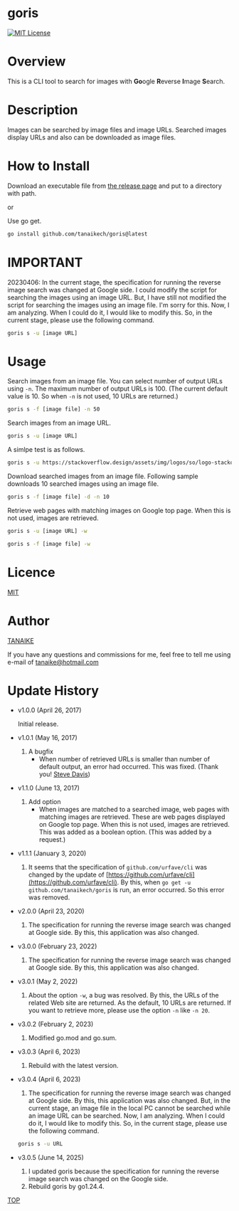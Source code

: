 # goris

[![MIT License](http://img.shields.io/badge/license-MIT-blue.svg?style=flat)](LICENCE)

<a name="top"></a>

# Overview

This is a CLI tool to search for images with **Go**ogle **R**everse **I**mage **S**earch.

# Description

Images can be searched by image files and image URLs. Searched images display URLs and also can be downloaded as image files.

# How to Install

Download an executable file from [the release page](https://github.com/tanaikech/goris/releases) and put to a directory with path.

or

Use go get.

```bash
go install github.com/tanaikech/goris@latest
```

# IMPORTANT
20230406: In the current stage, the specification for running the reverse image search was changed at Google side. I could modify the script for searching the images using an image URL. But, I have still not modified the script for searching the images using an image file. I'm sorry for this. Now, I am analyzing. When I could do it, I would like to modify this. So, in the current stage, please use the following command.

```bash
goris s -u [image URL]
```

# Usage

Search images from an image file. You can select number of output URLs using `-n`. The maximum number of output URLs is 100. (The current default value is 10. So when `-n` is not used, 10 URLs are returned.)

```bash
goris s -f [image file] -n 50
```

Search images from an image URL.

```bash
goris s -u [image URL]
```

A simlpe test is as follows.

```bash
goris s -u https://stackoverflow.design/assets/img/logos/so/logo-stackoverflow.png
```

Download searched images from an image file. Following sample downloads 10 searched images using an image file.

```bash
goris s -f [image file] -d -n 10
```

Retrieve web pages with matching images on Google top page. When this is not used, images are retrieved.

```bash
goris s -u [image URL] -w
```

```bash
goris s -f [image file] -w
```

<a name="Licence"></a>

# Licence

[MIT](LICENCE)

<a name="Author"></a>

# Author

[TANAIKE](https://github.com/tanaikech)

If you have any questions and commissions for me, feel free to tell me using e-mail of tanaike@hotmail.com

<a name="Update_History"></a>

# Update History

- v1.0.0 (April 26, 2017)

  Initial release.

- v1.0.1 (May 16, 2017)

  1. A bugfix
     - When number of retrieved URLs is smaller than number of default output, an error had occurred. This was fixed. (Thank you! [Steve Davis](https://github.com/OptumCS))

- v1.1.0 (June 13, 2017)
  1. Add option
     - When images are matched to a searched image, web pages with matching images are retrieved. These are web pages displayed on Google top page. When this is not used, images are retrieved. This was added as a boolean option. (This was added by a request.)

<a name="v111"></a>

- v1.1.1 (January 3, 2020)

  1. It seems that the specification of `github.com/urfave/cli` was changed by the update of [https://github.com/urfave/cli](https://github.com/urfave/cli). By this, when `go get -u github.com/tanaikech/goris` is run, an error occurred. So this error was removed.

<a name="v200"></a>

- v2.0.0 (April 23, 2020)

  1. The specification for running the reverse image search was changed at Google side. By this, this application was also changed.

<a name="v300"></a>

- v3.0.0 (February 23, 2022)

  1. The specification for running the reverse image search was changed at Google side. By this, this application was also changed.

<a name="v301"></a>

- v3.0.1 (May 2, 2022)

  1. About the option `-w`, a bug was resolved. By this, the URLs of the related Web site are returned. As the default, 10 URLs are returned. If you want to retrieve more, please use the option `-n` like `-n 20`.

<a name="v302"></a>

- v3.0.2 (February 2, 2023)

  1. Modified go.mod and go.sum.

<a name="v303"></a>

- v3.0.3 (April 6, 2023)

  1. Rebuild with the latest version.

<a name="v304"></a>

- v3.0.4 (April 6, 2023)

  1. The specification for running the reverse image search was changed at Google side. By this, this application was also changed. But, in the current stage, an image file in the local PC cannot be searched while an image URL can be searched. Now, I am analyzing. When I could do it, I would like to modify this. So, in the current stage, please use the following command.

	```bash
	goris s -u URL
	```

- v3.0.5 (June 14, 2025)

  1. I updated goris because the specification for running the reverse image search was changed on the Google side.
  2. Rebuild goris by go1.24.4.

[TOP](#top)

